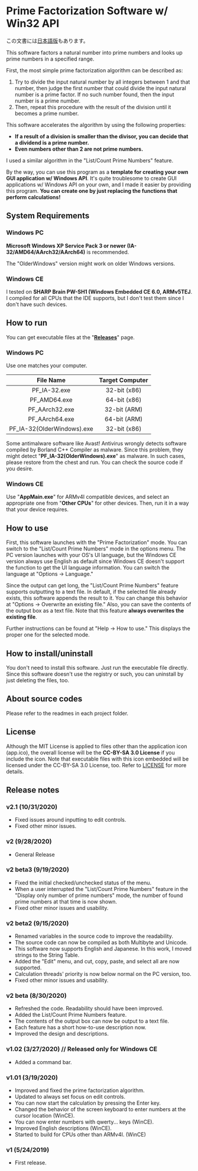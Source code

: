# Prime Factorization Software w/ Win32 API
この文書には[日本語版](README.md)もあります。

This software factors a natural number into prime numbers and looks up prime numbers in a specified range.

First, the most simple prime factorization algorithm can be described as:
1. Try to divide the input natural number by all integers between 1 and that number, then judge the first number that could divide the input natural number is a prime factor. If no such number found, then the input number is a prime number.
1. Then, repeat this procedure with the result of the division until it becomes a prime number.

This software accelerates the algorithm by using the following properties:
- **If a result of a division is smaller than the divisor, you can decide that a dividend is a prime number.**
- **Even numbers other than 2 are not prime numbers.**

I used a similar algorithm in the "List/Count Prime Numbers" feature.

By the way, you can use this program as a **template for creating your own GUI application w/ Windows API**. It's quite troublesome to create GUI applications w/ Windows API on your own, and I made it easier by providing this program. **You can create one by just replacing the functions that perform calculations!**

## System Requirements
### Windows PC
**Microsoft Windows XP Service Pack 3 or newer (IA-32/AMD64/AArch32/AArch64)** is recommended.

The "OlderWindows" version might work on older Windows versions.

### Windows CE
I tested on **SHARP Brain PW-SH1 (Windows Embedded CE 6.0, ARMv5TEJ**. I compiled for all CPUs that the IDE supports, but I don't test them since I don't have such devices.

## How to run
You can get executable files at the "**[Releases](https://github.com/watamario15/Prime-Factorizarion-Win32API/releases)**" page.

### Windows PC
Use one matches your computer.

|         File Name          | Target Computer |
|:--------------------------:|:---------------:|
|       PF_IA-32.exe         |  32-bit (x86)   |
|       PF_AMD64.exe         |  64-bit (x86)   |
|      PF_AArch32.exe        |  32-bit (ARM)   |
|      PF_AArch64.exe        |  64-bit (ARM)   |
| PF_IA-32(OlderWindows).exe |  32-bit (x86)   |

Some antimalware software like Avast! Antivirus wrongly detects software compiled by Borland C++ Compiler as malware. Since this problem, they might detect "**PF_IA-32(OlderWindows).exe**" as malware. In such cases, please restore from the chest and run. You can check the source code if you desire.

### Windows CE
Use "**AppMain.exe**" for ARMv4I compatible devices, and select an appropriate one from "**Other CPUs**" for other devices. Then, run it in a way that your device requires.

## How to use
First, this software launches with the "Prime Factorization" mode. You can switch to the "List/Count Prime Numbers" mode in the options menu. The PC version launches with your OS's UI language, but the Windows CE version always use English as default since Windows CE doesn't support the function to get the UI language information. You can switch the language at "Options -> Language."

Since the output can get long, the "List/Count Prime Numbers" feature supports outputting to a text file. In default, if the selected file already exists, this software appends the result to it. You can change this behavior at "Options -> Overwrite an existing file." Also, you can save the contents of the output box as a text file. Note that this feature **always overwrites the existing file**.

Further instructions can be found at "Help -> How to use." This displays the proper one for the selected mode.

## How to install/uninstall
You don't need to install this software. Just run the executable file directly. Since this software doesn't use the registry or such, you can uninstall by just deleting the files, too.

## About source codes
Please refer to the readmes in each project folder.

## License
Although the MIT License is applied to files other than the application icon (app.ico), the overall license will be the **CC-BY-SA 3.0 License** if you include the icon. Note that executable files with this icon embedded will be licensed under the CC-BY-SA 3.0 License, too. Refer to [LICENSE](LICENSE) for more details.

## Release notes
### v2.1 (10/31/2020)
- Fixed issues around inputting to edit controls.
- Fixed other minor issues.

### v2 (9/28/2020)
- General Release

### v2 beta3 (9/19/2020)
- Fixed the initial checked/unchecked status of the menu.
- When a user interrupted the "List/Count Prime Numbers" feature in the "Display only number of prime numbers" mode, the number of found prime numbers at that time is now shown.
- Fixed other minor issues and usability.

### v2 beta2 (9/15/2020)
- Renamed variables in the source code to improve the readability.
- The source code can now be compiled as both Multibyte and Unicode.
- This software now supports English and Japanese. In this work, I moved strings to the String Table.
- Added the "Edit" menu, and cut, copy, paste, and select all are now supported.
- Calculation threads' priority is now below normal on the PC version, too.
- Fixed other minor issues and usability.

### v2 beta (8/30/2020)
- Refreshed the code. Readability should have been improved.
- Added the List/Count Prime Numbers feature.
- The contents of the output box can now be output to a text file.
- Each feature has a short how-to-use description now.
- Improved the design and descriptions.

### v1.02 (3/27/2020) // Released only for Windows CE
- Added a command bar.

### v1.01 (3/19/2020)
- Improved and fixed the prime factorization algorithm.
- Updated to always set focus on edit controls.
- You can now start the calculation by pressing the Enter key.
- Changed the behavior of the screen keyboard to enter numbers at the cursor location (WinCE).
- You can now enter numbers with qwerty... keys (WinCE).
- Improved English descriptions (WinCE).
- Started to build for CPUs other than ARMv4I. (WinCE)

### v1 (5/24/2019)
- First release.